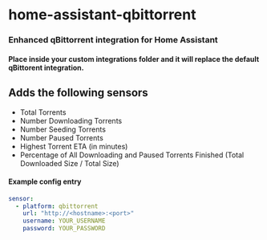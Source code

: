 # home-assistant-qbittorrent
### Enhanced qBittorrent integration for Home Assistant
#### Place inside your custom integrations folder and it will replace the default qBittorent integration.


## Adds the following sensors
* Total Torrents
* Number Downloading Torrents
* Number Seeding Torrents
* Number Paused Torrents
* Highest Torrent ETA (in minutes)
* Percentage of All Downloading and Paused Torrents Finished (Total Downloaded Size / Total Size)

#### Example config entry
```yaml
sensor:
  - platform: qbittorrent
    url: "http://<hostname>:<port>"
    username: YOUR_USERNAME
    password: YOUR_PASSWORD
